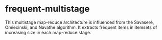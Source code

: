 # frequent-multistage
This multistage map-reduce architecture is influenced from the Savasere, Omiecinski, and Navathe algorithm. It extracts frequent items in itemsets of increasing size in each map-reduce stage.
